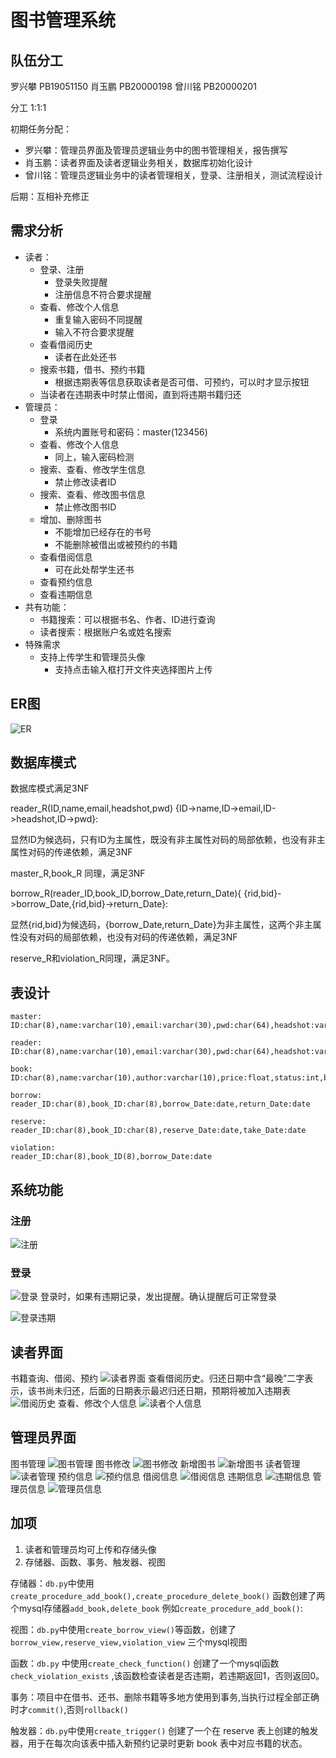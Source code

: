 # 图书管理系统

## 队伍分工

罗兴攀 PB19051150 肖玉鹏 PB20000198 曾川铭 PB20000201

分工  1:1:1

初期任务分配：
* 罗兴攀：管理员界面及管理员逻辑业务中的图书管理相关，报告撰写
* 肖玉鹏：读者界面及读者逻辑业务相关，数据库初始化设计
* 曾川铭：管理员逻辑业务中的读者管理相关，登录、注册相关，测试流程设计

后期：互相补充修正

## 需求分析

* 读者：
  * 登录、注册
    * 登录失败提醒
    * 注册信息不符合要求提醒
  * 查看、修改个人信息
    * 重复输入密码不同提醒
    * 输入不符合要求提醒
  * 查看借阅历史
    * 读者在此处还书
  * 搜索书籍，借书、预约书籍
    * 根据违期表等信息获取读者是否可借、可预约，可以时才显示按钮
  * 当读者在违期表中时禁止借阅，直到将违期书籍归还
* 管理员：
  * 登录
    * 系统内置账号和密码：master(123456)
  * 查看、修改个人信息
    * 同上，输入密码检测
  * 搜索、查看、修改学生信息
    * 禁止修改读者ID
  * 搜索、查看、修改图书信息
    * 禁止修改图书ID
  * 增加、删除图书
    * 不能增加已经存在的书号
    * 不能删除被借出或被预约的书籍
  * 查看借阅信息
    * 可在此处帮学生还书
  * 查看预约信息
  * 查看违期信息
* 共有功能：
  * 书籍搜索：可以根据书名、作者、ID进行查询
  * 读者搜索：根据账户名或姓名搜索
* 特殊需求
  * 支持上传学生和管理员头像
    * 支持点击输入框打开文件夹选择图片上传

## ER图

![ER](./img/ER设计.jpg)

## 数据库模式

数据库模式满足3NF

reader_R(ID,name,email,headshot,pwd)
{ID->name,ID->email,ID->headshot,ID->pwd}:

显然ID为候选码，只有ID为主属性，既没有非主属性对码的局部依赖，也没有非主属性对码的传递依赖，满足3NF

master_R,book_R 同理，满足3NF

borrow_R(reader_ID,book_ID,borrow_Date,return_Date){ {rid,bid}->borrow_Date,{rid,bid}->return_Date}: 

显然{rid,bid}为候选码，{borrow_Date,return_Date}为非主属性，这两个非主属性没有对码的局部依赖，也没有对码的传递依赖，满足3NF

reserve_R和violation_R同理，满足3NF。

## 表设计
```
master:
ID:char(8),name:varchar(10),email:varchar(30),pwd:char(64),headshot:varchar(255)

reader:
ID:char(8),name:varchar(10),email:varchar(30),pwd:char(64),headshot:varchar(255)

book: 
ID:char(8),name:varchar(10),author:varchar(10),price:float,status:int,borrow_Times:int,reserve_Times:int

borrow:
reader_ID:char(8),book_ID:char(8),borrow_Date:date,return_Date:date

reserve:
reader_ID:char(8),book_ID:char(8),reserve_Date:date,take_Date:date

violation: 
reader_ID:char(8),book_ID(8),borrow_Date:date
```
## 系统功能

### 注册
![注册](./img/%E6%B3%A8%E5%86%8C.jpg)
### 登录
![登录](./img/%E7%99%BB%E5%BD%95.jpg)
登录时，如果有违期记录，发出提醒。确认提醒后可正常登录

![登录违期](./img/%E7%99%BB%E5%BD%95%E8%BF%9D%E6%9C%9F.jpg)
## 读者界面
书籍查询、借阅、预约
![读者界面](img/读者界面.jpg)
查看借阅历史。归还日期中含“最晚”二字表示，该书尚未归还，后面的日期表示最迟归还日期，预期将被加入违期表
![借阅历史](img/借阅历史.jpg)
查看、修改个人信息
![读者个人信息](img/读者个人信息.jpg)

## 管理员界面
图书管理
![图书管理](img/图书管理.jpg)
图书修改
![图书修改](img/图书修改.jpg)
新增图书
![新增图书](img/新增图书.jpg)
读者管理
![读者管理](img/读者管理.jpg)
预约信息
![预约信息](img/预约信息.jpg)
借阅信息
![借阅信息](img/借阅信息.jpg)
违期信息
![违期信息](img/预约信息.jpg)
管理员信息
![管理员信息](img/管理员信息.jpg)

## 加项
1. 读者和管理员均可上传和存储头像
2. 存储器、函数、事务、触发器、视图

存储器：`db.py`中使用`create_procedure_add_book(),create_procedure_delete_book()` 函数创建了两个mysql存储器`add_book,delete_book` 
例如`create_procedure_add_book()`:

视图：`db.py`中使用`create_borrow_view()`等函数，创建了`borrow_view,reserve_view,violation_view` 三个mysql视图

函数：`db.py` 中使用`create_check_function()` 创建了一个mysql函数`check_violation_exists` ,该函数检查读者是否违期，若违期返回1，否则返回0。

事务：项目中在借书、还书、删除书籍等多地方使用到事务,当执行过程全部正确时才`commit()`,否则`rollback()` 

触发器：`db.py`中使用`create_trigger()` 创建了一个在 reserve 表上创建的触发器，用于在每次向该表中插入新预约记录时更新 book 表中对应书籍的状态。
